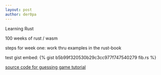 ```yaml
---
layout: post
author: der0pa
---
```

Learning Rust

100 weeks of rust / wasm

steps for week one:
work thru examples in the rust-book 

test gist embed:
{% gist b5b99f320530b29c3cc977f747540279 fib.rs %}
 


 [source code for guessing game tutorial](
 https://github.com/der0pa/one-hundred-weeks/blob/master/guessing_game/src/main.rs) 